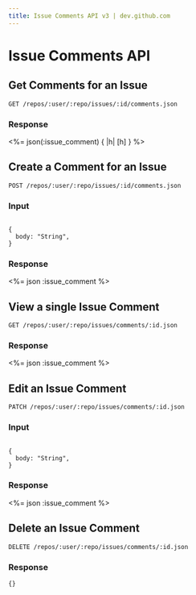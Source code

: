 ```yaml
---
title: Issue Comments API v3 | dev.github.com
---
```


# Issue Comments API

## Get Comments for an Issue

    GET /repos/:user/:repo/issues/:id/comments.json

### Response

<%= json(:issue_comment) { |h| [h] } %>

## Create a Comment for an Issue

    POST /repos/:user/:repo/issues/:id/comments.json

### Input

<pre class="highlight"><code class="language-javascript">
{
  body: "String",
}
</code></pre>

### Response

<%= json :issue_comment %>

## View a single Issue Comment

    GET /repos/:user/:repo/issues/comments/:id.json

### Response

<%= json :issue_comment %>

## Edit an Issue Comment

    PATCH /repos/:user/:repo/issues/comments/:id.json

### Input

<pre class="highlight"><code class="language-javascript">
{
  body: "String",
}
</code></pre>

### Response

<%= json :issue_comment %>

## Delete an Issue Comment

    DELETE /repos/:user/:repo/issues/comments/:id.json

### Response

    {}
